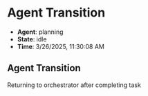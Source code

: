 # Agent Transition

- **Agent**: planning
- **State**: idle
- **Time**: 3/26/2025, 11:30:08 AM

## Agent Transition

Returning to orchestrator after completing task

